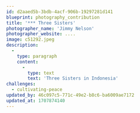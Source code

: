 ```yaml
---
id: d2aaed5b-3bdb-4acf-906b-19297281d141
blueprint: photography_contribution
title: '*** Three Sisters'
photographer_name: 'Jimmy Nelson'
photographer_website: ....
image: c51292.jpeg
description:
  -
    type: paragraph
    content:
      -
        type: text
        text: 'Three Sisters in Indonesia'
challenges:
  - cultivating-peace
updated_by: 46c097c5-771c-49e2-b8c6-ba6009ae7172
updated_at: 1707874140
---
```

